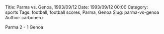 Title: Parma vs. Genoa, 1993/09/12
Date: 1993/09/12 00:00
Category: sports
Tags: football, football scores, Parma, Genoa
Slug: parma-vs-genoa
Author: carbonero


Parma 2 - 1 Genoa
